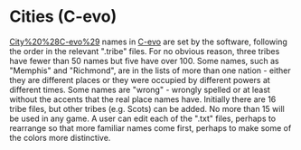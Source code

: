 # Cities (C-evo)

[City%20%28C-evo%29](City) names in [C-evo](C-evo) are set by the software, following the order in the relevant ".tribe" files. For no obvious reason, three tribes have fewer than 50 names but five have over 100. Some names, such as "Memphis" and "Richmond", are in the lists of more than one nation - either they are different places or they were occupied by different powers at different times. Some names are "wrong" - wrongly spelled or at least without the accents that the real place names have.
Initially there are 16 tribe files, but other tribes (e.g. Scots) can be added. No more than 15 will be used in any game. 
A user can edit each of the ".txt" files, perhaps to rearrange so that more familiar names come first, perhaps to make some of the colors more distinctive. 